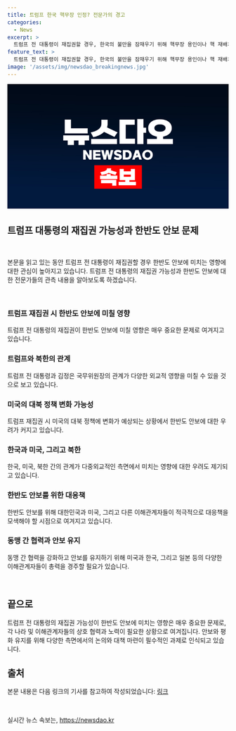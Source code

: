 ```yaml
---
title: 트럼프 한국 핵무장 인정? 전문가의 경고
categories:
  - News
excerpt: >
  트럼프 전 대통령이 재집권할 경우, 한국의 불만을 잠재우기 위해 핵무장 용인이나 핵 재배치 가능성이 제기되고 있습니다. 북한과의 직접 외교에 나서면서 동맹인 한국의 태세가 흔들릴 우려도 있습니다. 이에 따라 트럼프의 욕망과 정책이 한반도 안보에 영향을 미칠 수 있으며, 바이든 정부의 정책으로는 큰 변화가 기대되지 않습니다. 북한의 핵 문제에 대한 단호한 대처가 필요하며, 한미일 삼각 협력과 중국과의 협력이 중요시되고 있습니다.
feature_text: >
  트럼프 전 대통령이 재집권할 경우, 한국의 불만을 잠재우기 위해 핵무장 용인이나 핵 재배치 가능성이 제기되고 있습니다. 북한과의 직접 외교에 나서면서 동맹인 한국의 태세가 흔들릴 우려도 있습니다. 이에 따라 트럼프의 욕망과 정책이 한반도 안보에 영향을 미칠 수 있으며, 바이든 정부의 정책으로는 큰 변화가 기대되지 않습니다. 북한의 핵 문제에 대한 단호한 대처가 필요하며, 한미일 삼각 협력과 중국과의 협력이 중요시되고 있습니다.
image: '/assets/img/newsdao_breakingnews.jpg'
---
```


<p><img src="/assets/img/newsdao_breakingnews.jpg" alt="cryptoinkorea 속보" /></p>

<h2 data-ke-size="size26">트럼프 대통령의 재집권 가능성과 한반도 안보 문제</h2>

<p data-ke-size="size16">&nbsp;</p>

<p>본문을 읽고 있는 동안 트럼프 전 대통령이 재집권할 경우 한반도 안보에 미치는 영향에 대한 관심이 높아지고 있습니다. 트럼프 전 대통령의 재집권 가능성과 한반도 안보에 대한 전문가들의 관측 내용을 알아보도록 하겠습니다.</p>

<p data-ke-size="size16">&nbsp;</p>

<h3>트럼프 재집권 시 한반도 안보에 미칠 영향</h3>

<p data-ke-size="size16">트럼프 전 대통령의 재집권이 한반도 안보에 미칠 영향은 매우 중요한 문제로 여겨지고 있습니다.</p>

<h3>트럼프와 북한의 관계</h3>

<p data-ke-size="size16">트럼프 전 대통령과 김정은 국무위원장의 관계가 다양한 외교적 영향을 미칠 수 있을 것으로 보고 있습니다.</p>

<h3>미국의 대북 정책 변화 가능성</h3>

<p data-ke-size="size16">트럼프 재집권 시 미국의 대북 정책에 변화가 예상되는 상황에서 한반도 안보에 대한 우려가 커지고 있습니다.</p>

<h3>한국과 미국, 그리고 북한</h3>

<p data-ke-size="size16">한국, 미국, 북한 간의 관계가 다중외교적인 측면에서 미치는 영향에 대한 우려도 제기되고 있습니다.</p>

<h3>한반도 안보를 위한 대응책</h3>

<p data-ke-size="size16">한반도 안보를 위해 대한민국과 미국, 그리고 다른 이해관계자들이 적극적으로 대응책을 모색해야 할 시점으로 여겨지고 있습니다.</p>

<h3>동맹 간 협력과 안보 유지</h3>

<p data-ke-size="size16">동맹 간 협력을 강화하고 안보를 유지하기 위해 미국과 한국, 그리고 일본 등의 다양한 이해관계자들이 총력을 경주할 필요가 있습니다.</p>

<p data-ke-size="size16">&nbsp;</p>

<h2 data-ke-size="size26">끝으로</h2>

<p data-ke-size="size16">트럼프 전 대통령의 재집권 가능성이 한반도 안보에 미치는 영향은 매우 중요한 문제로, 각 나라 및 이해관계자들의 상호 협력과 노력이 필요한 상황으로 여겨집니다. 안보와 평화 유지를 위해 다양한 측면에서의 논의와 대책 마련이 필수적인 과제로 인식되고 있습니다.</p>

<h2 data-ke-size="size26">출처</h2>

<p data-ke-size="size16">본문 내용은 다음 링크의 기사를 참고하여 작성되었습니다: <a href="https://www.examplelink.com">링크</a></p>

<p data-ke-size="size16">&nbsp;</p>
실시간 뉴스 속보는, <a href="https://newsdao.kr" rel="dofollow">https://newsdao.kr</a>



